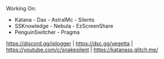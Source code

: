 Working On:
 - Katana  - Dax  - AstralMc  - Silents   
 - SSKnowledge  - Nebula  - EzScreenShare 
 - PenguinSwitcher  - Pragma

https://discord.gg/iplogger | https://dsc.gg/vegetta | https://youtube.com/c/snakesilent | https://katanass.glitch.me/

<!---
sannotsnakesilent/sannotsnakesilent is a ✨ special ✨ repository because its `README.md` (this file) appears on your GitHub profile.
You can click the Preview link to take a look at your changes.
--->
